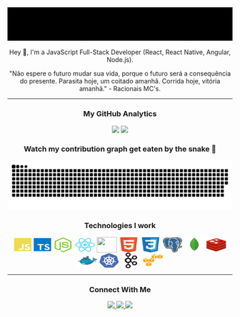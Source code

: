 <div align="center">
  <img src="https://github.com/eduardoboares/eduardoboares/blob/main/gifs/readme-my-name2.gif" alt="animated" />
</div>

<p align="center">
  Hey 👋, I'm a JavaScript Full-Stack Developer (React, React Native, Angular, Node.js).
</p>
<p align="center">
   "Não espere o futuro mudar sua vida, porque o futuro será a consequência do presente. Parasita hoje, um coitado amanhã. Corrida hoje, vitória amanhã." - Racionais MC's.
</p>

---

<h3 align="center">My GitHub Analytics</h3>

<p align="center">
  <img height="150px" src="https://github-readme-stats-git-masterrstaa-rickstaa.vercel.app/api?&username=eduardoboares&hide=prs,issues,contribs&hide_border=true&include_all_commits=true&count_private=true&show_icons=true&theme=midnight-purple" />
   <img height="150px" src="https://github-readme-stats-git-masterrstaa-rickstaa.vercel.app/api/top-langs/?username=eduardoboares&layout=compact&theme=midnight-purple&hide_border=true" />
</p>

<div align="center">
  <h3 align="center">Watch my contribution graph get eaten by the snake 🐍</h3>
  
  <img src="https://github.com/eduardoboares/eduardoboares/blob/output/github-contribution-grid-snake.svg" alt="animated" />
</div>

<h3 align="center">Technologies I work</h3>

<div align="center">
  <img align="center" height="30" width="40" src="https://raw.githubusercontent.com/devicons/devicon/master/icons/javascript/javascript-plain.svg">
  <img align="center" height="30" width="40" src="https://raw.githubusercontent.com/devicons/devicon/master/icons/typescript/typescript-plain.svg">
  <img align="center" height="35" width="45" src="https://raw.githubusercontent.com/devicons/devicon/master/icons/nodejs/nodejs-original.svg">
  <img align="center" height="35" width="45" src="https://raw.githubusercontent.com/devicons/devicon/master/icons/react/react-original.svg">
  <img align="center" height="35" width="45" src="https://cdn.jsdelivr.net/gh/devicons/devicon/icons/angularjs/angularjs-original.svg">
  <img align="center" height="35" width="45" src="https://raw.githubusercontent.com/devicons/devicon/master/icons/html5/html5-original.svg">
  <img align="center" height="35" width="45" src="https://raw.githubusercontent.com/devicons/devicon/master/icons/css3/css3-original.svg">
  <img align="center" height="35" width="45" src="https://raw.githubusercontent.com/devicons/devicon/master/icons/postgresql/postgresql-original.svg">
  <img align="center" height="35" width="45" src="https://raw.githubusercontent.com/devicons/devicon/master/icons/mongodb/mongodb-original.svg">
  <img align="center" height="35" width="45" src="https://raw.githubusercontent.com/devicons/devicon/master/icons/redis/redis-original.svg">
  <img align="center" height="35" width="45" src="https://raw.githubusercontent.com/devicons/devicon/master/icons/docker/docker-original.svg">
  <img align="center" height="35" width="45" src="https://raw.githubusercontent.com/devicons/devicon/master/icons/kubernetes/kubernetes-plain.svg">
  <img align="center" height="35" width="45" src="https://raw.githubusercontent.com/devicons/devicon/master/icons/apachekafka/apachekafka-original.svg">
  <img align="center" height="35" width="45" src="https://raw.githubusercontent.com/devicons/devicon/master/icons/amazonwebservices/amazonwebservices-original.svg">
</div>

---

<h3 align="center">Connect With Me</h3>

<p align="center">
  <a href="https://www.linkedin.com/in/eduardoboares/">
    <img height="25px" src="https://img.shields.io/badge/-LINKEDIN-000000?style=flat-square&logo=Linkedin&logoColor=7e3ace&link=linkedin.com/in/eduardoboares/" />
  </a>
  
  <a href="https://www.instagram.com/eduardo_boares/">
    <img height="25px" src="https://img.shields.io/badge/-INSTAGRAM-000000?style=flat-square&logo=Instagram&logoColor=7e3ace&link=https://www.instagram.com/eduardo_boares/" />
  </a>

  <a href="mailto:eduardop.boares@gmail.com">
    <img height="25px" src="https://img.shields.io/badge/-GMAIL-000000?style=flat-square&logo=Gmail&logoColor=7e3ace&link=mailto:eduardop.boares@gmail.com" />
  </a>
</p>
